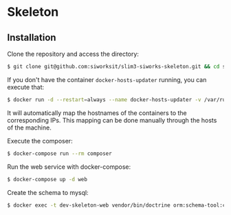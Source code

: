 # Skeleton
## Installation

Clone the repository and access the directory:
```sh
$ git clone git@github.com:siworksit/slim3-siworks-skeleton.git && cd slim3-siworks-skeleton
```
If you don't have the container `docker-hosts-updater` running, you can execute that: 
```sh
$ docker run -d --restart=always --name docker-hosts-updater -v /var/run/docker.sock:/var/run/docker.sock -v /etc/hosts:/opt/hosts grachev/docker-hosts-updater
```
It will automatically map the hostnames of the containers to the corresponding IPs. This mapping can be done manually through the hosts of the machine.

Execute the composer:
```sh
$ docker-compose run --rm composer
```

Run the web service with docker-compose:
```sh
$ docker-compose up -d web
```

Create the schema to mysql:
```sh
$ docker exec -t dev-skeleton-web vendor/bin/doctrine orm:schema-tool:create
```
